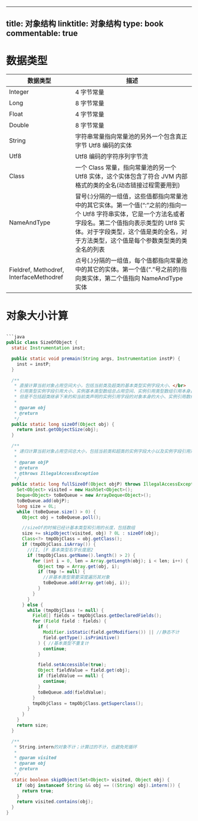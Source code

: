 
---
title: 对象结构
linktitle: 对象结构
type: book
commentable: true
---

# 数据类型

| 数据类型                                | 描述                                                                                                                                                                                                                                             |
| --------------------------------------- | ------------------------------------------------------------------------------------------------------------------------------------------------------------------------------------------------------------------------------------------------ |
| Integer                                 | 4 字节常量                                                                                                                                                                                                                                       |
| Long                                    | 8 字节常量                                                                                                                                                                                                                                       |
| Float                                   | 4 字节常量                                                                                                                                                                                                                                       |
| Double                                  | 8 字节常量                                                                                                                                                                                                                                       |
| String                                  | 字符串常量指向常量池的另外一个包含真正字节 Utf8 编码的实体                                                                                                                                                                                       |
| Utf8                                    | Utf8 编码的字符序列字节流                                                                                                                                                                                                                        |
| Class                                   | 一个 Class 常量，指向常量池的另一个 Utf8 实体，这个实体包含了符合 JVM 内部格式的类的全名(动态链接过程需要用到)                                                                                                                                   |
| NameAndType                             | 冒号(:)分隔的一组值，这些值都指向常量池中的其它实体。第一个值(“:”之前的)指向一个 Utf8 字符串实体，它是一个方法名或者字段名。第二个值指向表示类型的 Utf8 实体。对于字段类型，这个值是类的全名，对于方法类型，这个值是每个参数类型类的类全名的列表 |
| Fieldref, Methodref, InterfaceMethodref | 点号(.)分隔的一组值，每个值都指向常量池中的其它的实体。第一个值(“.”号之前的)指向类实体，第二个值指向 NameAndType 实体                                                                                                                            |

# 对象大小计算

````java

```java
public class SizeOfObject {
  static Instrumentation inst;

  public static void premain(String args, Instrumentation instP) {
    inst = instP;
  }

  /**
   * 直接计算当前对象占用空间大小，包括当前类及超类的基本类型实例字段大小、</br>
   * 引用类型实例字段引用大小、实例基本类型数组总占用空间、实例引用类型数组引用本身占用空间大小;</br>
   * 但是不包括超类继承下来的和当前类声明的实例引用字段的对象本身的大小、实例引用数组引用的对象本身的大小 </br>
   *
   * @param obj
   * @return
   */
  public static long sizeOf(Object obj) {
    return inst.getObjectSize(obj);
  }

  /**
   * 递归计算当前对象占用空间总大小，包括当前类和超类的实例字段大小以及实例字段引用对象大小
   *
   * @param objP
   * @return
   * @throws IllegalAccessException
   */
  public static long fullSizeOf(Object objP) throws IllegalAccessException {
    Set<Object> visited = new HashSet<Object>();
    Deque<Object> toBeQueue = new ArrayDeque<Object>();
    toBeQueue.add(objP);
    long size = 0L;
    while (toBeQueue.size() > 0) {
      Object obj = toBeQueue.poll();

      //sizeOf的时候已经计基本类型和引用的长度，包括数组
      size += skipObject(visited, obj) ? 0L : sizeOf(obj);
      Class<?> tmpObjClass = obj.getClass();
      if (tmpObjClass.isArray()) {
        //[I, [F 基本类型名字长度是2
        if (tmpObjClass.getName().length() > 2) {
          for (int i = 0, len = Array.getLength(obj); i < len; i++) {
            Object tmp = Array.get(obj, i);
            if (tmp != null) {
              //非基本类型需要深度遍历其对象
              toBeQueue.add(Array.get(obj, i));
            }
          }
        }
      } else {
        while (tmpObjClass != null) {
          Field[] fields = tmpObjClass.getDeclaredFields();
          for (Field field : fields) {
            if (
              Modifier.isStatic(field.getModifiers()) || //静态不计
              field.getType().isPrimitive()
            ) { //基本类型不重复计
              continue;
            }

            field.setAccessible(true);
            Object fieldValue = field.get(obj);
            if (fieldValue == null) {
              continue;
            }
            toBeQueue.add(fieldValue);
          }
          tmpObjClass = tmpObjClass.getSuperclass();
        }
      }
    }
    return size;
  }

  /**
   * String.intern的对象不计；计算过的不计，也避免死循环
   *
   * @param visited
   * @param obj
   * @return
   */
  static boolean skipObject(Set<Object> visited, Object obj) {
    if (obj instanceof String && obj == ((String) obj).intern()) {
      return true;
    }
    return visited.contains(obj);
  }
}
````

```

```

    